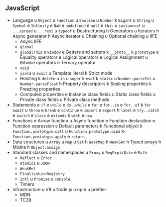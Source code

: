 ## JavaScript

- Language
  u `Object`
  u `Function`
  u `Boolean`
  u `Number`
  k `BigInt`
  u `String`
  u `Symbol`
  e `Infinity`
  e `NaN`
  e `undefined`
  e `null`
  e `this`
  u `instanceof`
  u  `...spread`
  u  `...rest`
  u `typeof`
  e Destructuring
  h Generators
  u Iterators
  h Async generator
  h Async iterator
  u Chaining
  u Optional chaining
  u IIFE
  - Async IIFE
  - `global`
  - `globalThis`
  e `window`
  e Getters and setters
  k `__proto__`
  k `prototype`
  e Equality operators
  e Logical operators
  e Logical Assignment
  u Bitwise operators
  e Ternary operator
  - `void`
  - `yield`
  u `await`
  u Template literal
  k Strict mode
  - Hoisting
  k `delete`
  u `in`
  u `super`
  k `eval`
  k `static`
  u `Number.parseInt`
  u `Number.parseFloat`
  h Property descriptors
  k Sealing properties
  k Freezing properties
  - Computed properties
  e Instance class fields
  u Static class fields
  u Private class fields
  u Private class methods
- Statements
  e `if`
  e `while`
  e `do..while`
  e `for`
  e `for..in`
  e `for..of`
  k `for await`
  u `throw`
  e `break`
  e `continue`
  e `import`
  e `export`
  h `label`
  e `try..catch`
  e `switch`
  e `class`
  e `extends`
  k `with`
  e `new`
- Functions
  e Arrow function
  u Async function
  e Function declaration
  e Function expression
  e Default parameters
  k Functional object
  k `Function.prototype.call`
  u `Function.prototype.bind`
  k- `Function.prototype.apply`
  e `return`
- Data structures
  u `Array`
  u `Map`
  u `Set`
  h `WeakMap`
  h `WeakSet`
  h Typed arrays
  h Mixins
  h `Object.assign`
- Standard classes and namespaces
  u `Proxy`
  u `RegExp`
  u `Date`
  e `Math`
  - `Reflect`
  u `Error`
  - `Atomics`
  u `JSON`
  - `WeakRef`
  - `FinalizationRegistry`
  - `Intl`
  u `Promise`
  u `console`
  - Timers
- Infrastructure
  u V8
  u Node.js
  u npm
  u prettier
  - MDN
  - TC39
